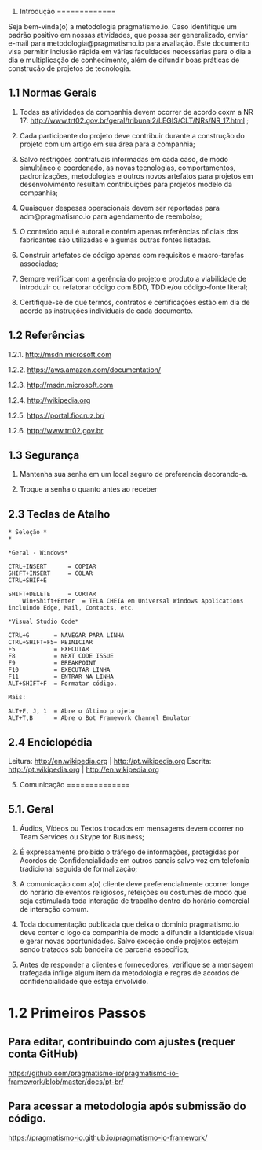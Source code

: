 1. Introdução
=============

Seja bem-vinda(o) a metodologia pragmatismo.io. Caso identifique um padrão
positivo em nossas atividades, que possa ser generalizado, enviar e-mail para
metodologia\@pragmatismo.io para avaliação. Este documento visa permitir
inclusão rápida em várias faculdades necessárias para o dia a dia e 
multiplicação de conhecimento, além de difundir boas práticas de construção 
de projetos de tecnologia.

1.1 Normas Gerais
-----------------

1.  Todas as atividades da companhia devem ocorrer de acordo coxm a NR 17:
    http://www.trt02.gov.br/geral/tribunal2/LEGIS/CLT/NRs/NR_17.html ;

2.  Cada participante do projeto deve contribuir durante a construção do projeto
    com um artigo em sua área para a companhia;

3.  Salvo restrições contratuais informadas em cada caso, de modo simultâneo e
    coordenado, as novas tecnologias, comportamentos, padronizações,
    metodologias e outros novos artefatos para projetos em desenvolvimento
    resultam contribuições para projetos modelo da companhia;

4.  Quaisquer despesas operacionais devem ser reportadas para
    adm\@pragmatismo.io para agendamento de reembolso;

5.  O conteúdo aqui é autoral e contém apenas referências oficiais dos
    fabricantes são utilizadas e algumas outras fontes listadas.

6.  Construir artefatos de código apenas com requisitos e macro-tarefas
    associadas;

7.  Sempre verificar com a gerência do projeto e produto a viabilidade de
    introduzir ou refatorar código com BDD, TDD e/ou código-fonte literal;

8.  Certifique-se de que termos, contratos e certificações estão em dia de
    acordo as instruções individuais de cada documento.

1.2 Referências
---------------

1.2.1.  http://msdn.microsoft.com 

1.2.2.  https://aws.amazon.com/documentation/

1.2.3.  http://msdn.microsoft.com

1.2.4.  http://wikipedia.org

1.2.5.  https://portal.fiocruz.br/

1.2.6.  http://www.trt02.gov.br

1.3 Segurança
-------------

1.  Mantenha sua senha em um local seguro de preferencia decorando-a.

2.  Troque a senha o quanto antes ao receber


2.3 Teclas de Atalho
--------------------

~~~~~~~~~~~~~~~~~~~~~~~~~~~~~~~~~~~~~~~~~~~~~~~~~~~~~~~~~~~~~~~~~~~~~~~~~~~~~~~~
* Seleção *
* 

*Geral - Windows*

CTRL+INSERT      = COPIAR
SHIFT+INSERT     = COLAR
CTRL+SHIF+E

SHIFT+DELETE     = CORTAR
    Win+Shift+Enter  = TELA CHEIA em Universal Windows Applications incluindo Edge, Mail, Contacts, etc.

*Visual Studio Code*

CTRL+G       = NAVEGAR PARA LINHA
CTRL+SHIFT+F5= REINICIAR
F5           = EXECUTAR
F8           = NEXT CODE ISSUE
F9           = BREAKPOINT
F10          = EXECUTAR LINHA
F11          = ENTRAR NA LINHA
ALT+SHIFT+F  = Formatar código.

Mais:

ALT+F, J, 1  = Abre o último projeto
ALT+T,B      = Abre o Bot Framework Channel Emulator
~~~~~~~~~~~~~~~~~~~~~~~~~~~~~~~~~~~~~~~~~~~~~~~~~~~~~~~~~~~~~~~~~~~~~~~~~~~~~~~~

2.4 Enciclopédia
----------------

Leitura: http://en.wikipedia.org \| http://pt.wikipedia.org Escrita:
http://pt.wikipedia.org \| http://en.wikipedia.org


5. Comunicação
==============

5.1. Geral
----------

1.  Áudios, Vídeos ou Textos trocados em mensagens devem ocorrer no Team
    Services ou Skype for Business;

2.  É expressamente proibido o tráfego de informações, protegidas por Acordos de
    Confidencialidade em outros canais salvo voz em telefonia tradicional
    seguida de formalização;

3.  A comunicação com a(o) cliente deve preferencialmente ocorrer longe do
    horário de eventos religiosos, refeições ou costumes
	de modo que seja estimulada toda interação de trabalho dentro do horário 
	comercial de interação comum.

4.  Toda documentação publicada que deixa o domínio pragmatismo.io deve conter o
    logo da companhia de modo a difundir a identidade visual e gerar novas
    oportunidades. Salvo exceção onde projetos estejam sendo tratados sob
    bandeira de parceria específica;

5.  Antes de responder a clientes e fornecedores, verifique se a mensagem
    trafegada inflige algum item da metodologia e regras de acordos de
    confidencialidade que esteja envolvido.

	
1.2 Primeiros Passos
====================
	
## Para editar, contribuindo com ajustes (requer conta GitHub)
https://github.com/pragmatismo-io/pragmatismo-io-framework/blob/master/docs/pt-br/

## Para acessar a metodologia após submissão do código.
https://pragmatismo-io.github.io/pragmatismo-io-framework/

